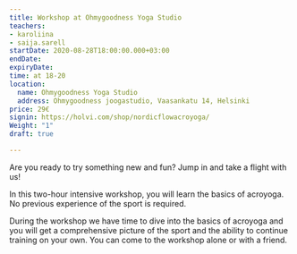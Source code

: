 ```yaml
---
title: Workshop at Ohmygoodness Yoga Studio
teachers:
- karoliina
- saija.sarell
startDate: 2020-08-28T18:00:00.000+03:00
endDate: 
expiryDate: 
time: at 18-20
location:
  name: Ohmygoodness Yoga Studio
  address: Ohmygoodness joogastudio, Vaasankatu 14, Helsinki
price: 29€
signin: https://holvi.com/shop/nordicflowacroyoga/
Weight: "1"
draft: true

---
```

Are you ready to try something new and fun? Jump in and take a flight with us!

In this two-hour intensive workshop, you will learn the basics of acroyoga. No 
previous experience of the sport is required.

During the workshop we have time to dive into the basics of acroyoga and you will 
get a comprehensive picture of the sport and the ability to continue training on 
your own. You can come to the workshop alone or with a friend.